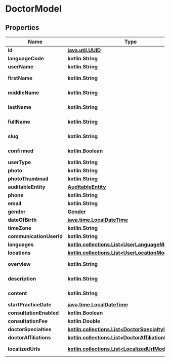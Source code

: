 
# DoctorModel

## Properties
Name | Type | Description | Notes
------------ | ------------- | ------------- | -------------
**id** | [**java.util.UUID**](java.util.UUID.md) |  |  [optional]
**languageCode** | **kotlin.String** |  |  [optional]
**userName** | **kotlin.String** |  |  [optional]
**firstName** | **kotlin.String** |  |  [optional] [readonly]
**middleName** | **kotlin.String** |  |  [optional] [readonly]
**lastName** | **kotlin.String** |  |  [optional] [readonly]
**fullName** | **kotlin.String** |  |  [optional] [readonly]
**slug** | **kotlin.String** |  |  [optional] [readonly]
**confirmed** | **kotlin.Boolean** |  |  [optional] [readonly]
**userType** | **kotlin.String** |  |  [optional]
**photo** | **kotlin.String** |  |  [optional]
**photoThumbnail** | **kotlin.String** |  |  [optional]
**auditableEntity** | [**AuditableEntity**](AuditableEntity.md) |  |  [optional]
**phone** | **kotlin.String** |  |  [optional]
**email** | **kotlin.String** |  |  [optional]
**gender** | [**Gender**](Gender.md) |  |  [optional]
**dateOfBirth** | [**java.time.LocalDateTime**](java.time.OffsetDateTime.md) |  |  [optional]
**timeZone** | **kotlin.String** |  |  [optional]
**communicationUserId** | **kotlin.String** |  |  [optional]
**languages** | [**kotlin.collections.List&lt;UserLanguageModel&gt;**](UserLanguageModel.md) |  |  [optional]
**locations** | [**kotlin.collections.List&lt;UserLocationModel&gt;**](UserLocationModel.md) |  |  [optional]
**overview** | **kotlin.String** |  |  [optional] [readonly]
**description** | **kotlin.String** |  |  [optional] [readonly]
**content** | **kotlin.String** |  |  [optional] [readonly]
**startPracticeDate** | [**java.time.LocalDateTime**](java.time.OffsetDateTime.md) |  |  [optional]
**consultationEnabled** | **kotlin.Boolean** |  |  [optional]
**consultationFee** | **kotlin.Double** |  |  [optional]
**doctorSpecialties** | [**kotlin.collections.List&lt;DoctorSpecialtyItemModel&gt;**](DoctorSpecialtyItemModel.md) |  |  [optional]
**doctorAffiliations** | [**kotlin.collections.List&lt;DoctorAffiliationItemModel&gt;**](DoctorAffiliationItemModel.md) |  |  [optional]
**localizedUrls** | [**kotlin.collections.List&lt;LocalizedUrlModel&gt;**](LocalizedUrlModel.md) |  |  [optional] [readonly]



